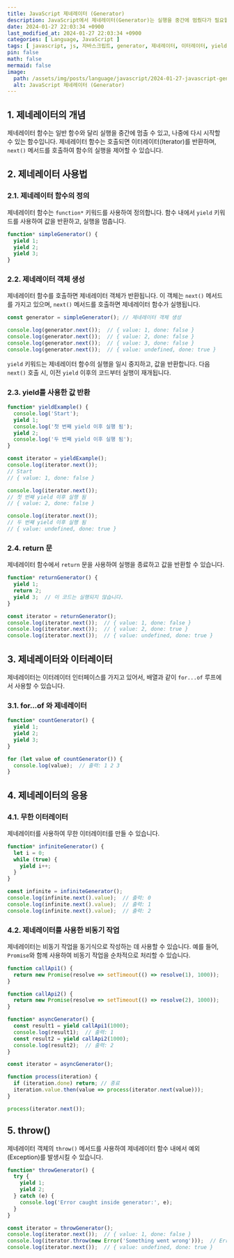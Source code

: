 ```yaml
---
title: JavaScript 제네레이터 (Generator)
description: JavaScript에서 제네레이터(Generator)는 실행을 중간에 멈췄다가 필요할 때 다시 시작할 수 있습니다. 제네레이터는 function* 키워드로 정의되며, yield 키워드를 사용하여 함수의 실행을 제어합니다. 이 글에서는 제네레이터의 개념, 사용법에 대해 설명합니다.
date: 2024-01-27 22:03:34 +0900
last_modified_at: 2024-01-27 22:03:34 +0900
categories: [ Language, JavaScript ]
tags: [ javascript, js, 자바스크립트, generator, 제네레이터, 이터레이터, yield, throw ]
pin: false
math: false
mermaid: false
image:
  path: /assets/img/posts/language/javascript/2024-01-27-javascript-generator/thumbnail.webp
  alt: JavaScript 제네레이터 (Generator)
---
```


## 1. 제네레이터의 개념

제네레이터 함수는 일반 함수와 달리 실행을 중간에 멈출 수 있고, 나중에 다시 시작할 수 있는 함수입니다. 제네레이터 함수는 호출되면 이터레이터(Iterator)를 반환하며, `next()` 메서드를 호출하여 함수의
실행을 제어할 수 있습니다.

## 2. 제네레이터 사용법

### 2.1. 제네레이터 함수의 정의

제네레이터 함수는 `function*` 키워드를 사용하여 정의합니다. 함수 내에서 `yield` 키워드를 사용하여 값을 반환하고, 실행을 멈춥니다.

```javascript
function* simpleGenerator() {
  yield 1;
  yield 2;
  yield 3;
}
```

### 2.2. 제네레이터 객체 생성

제네레이터 함수를 호출하면 제네레이터 객체가 반환됩니다. 이 객체는 `next()` 메서드를 가지고 있으며, `next()` 메서드를 호출하면 제네레이터 함수가 실행됩니다.

```javascript
const generator = simpleGenerator(); // 제네레이터 객체 생성

console.log(generator.next());  // { value: 1, done: false }
console.log(generator.next());  // { value: 2, done: false }
console.log(generator.next());  // { value: 3, done: false }
console.log(generator.next());  // { value: undefined, done: true }
```

`yield` 키워드는 제네레이터 함수의 실행을 일시 중지하고, 값을 반환합니다. 다음 `next()` 호출 시, 이전 `yield` 이후의 코드부터 실행이 재개됩니다.

### 2.3. yield를 사용한 값 반환

```javascript
function* yieldExample() {
  console.log('Start');
  yield 1;
  console.log('첫 번째 yield 이후 실행 됨');
  yield 2;
  console.log('두 번째 yield 이후 실행 됨');
}

const iterator = yieldExample();
console.log(iterator.next()); 
// Start
// { value: 1, done: false }

console.log(iterator.next());
// 첫 번째 yield 이후 실행 됨 
// { value: 2, done: false }

console.log(iterator.next());
// 두 번째 yield 이후 실행 됨
// { value: undefined, done: true }
```

### 2.4. return 문

제네레이터 함수에서 `return` 문을 사용하여 실행을 종료하고 값을 반환할 수 있습니다.

```javascript
function* returnGenerator() {
  yield 1;
  return 2;
  yield 3;  // 이 코드는 실행되지 않습니다.
}

const iterator = returnGenerator();
console.log(iterator.next());  // { value: 1, done: false }
console.log(iterator.next());  // { value: 2, done: true }
console.log(iterator.next());  // { value: undefined, done: true }
```

## 3. 제네레이터와 이터레이터

제네레이터는 이터레이터 인터페이스를 가지고 있어서, 배열과 같이 `for...of` 루프에서 사용할 수 있습니다.

### 3.1. for...of 와 제네레이터

```javascript
function* countGenerator() {
  yield 1;
  yield 2;
  yield 3;
}

for (let value of countGenerator()) {
  console.log(value);  // 출력: 1 2 3
}
```

## 4. 제네레이터의 응용

### 4.1. 무한 이터레이터

제네레이터를 사용하여 무한 이터레이터를 만들 수 있습니다.

```javascript
function* infiniteGenerator() {
  let i = 0;
  while (true) {
    yield i++;
  }
}

const infinite = infiniteGenerator();
console.log(infinite.next().value);  // 출력: 0
console.log(infinite.next().value);  // 출력: 1
console.log(infinite.next().value);  // 출력: 2
```

### 4.2. 제네레이터를 사용한 비동기 작업

제네레이터는 비동기 작업을 동기식으로 작성하는 데 사용할 수 있습니다. 예를 들어, `Promise`와 함께 사용하여 비동기 작업을 순차적으로 처리할 수 있습니다.

```javascript
function callApi1() {
  return new Promise(resolve => setTimeout(() => resolve(1), 1000));
}

function callApi2() {
  return new Promise(resolve => setTimeout(() => resolve(2), 1000));
}

function* asyncGenerator() {
  const result1 = yield callApi1(1000);
  console.log(result1);  // 출력: 1
  const result2 = yield callApi2(1000);
  console.log(result2);  // 출력: 2
}

const iterator = asyncGenerator();

function process(iteration) {
  if (iteration.done) return; // 종료
  iteration.value.then(value => process(iterator.next(value)));
}

process(iterator.next());
```

## 5. throw()

제네레이터 객체의 `throw()` 메서드를 사용하여 제네레이터 함수 내에서 예외(Exception)를 발생시킬 수 있습니다.

```javascript
function* throwGenerator() {
  try {
    yield 1;
    yield 2;
  } catch (e) {
    console.log('Error caught inside generator:', e);
  }
}

const iterator = throwGenerator();
console.log(iterator.next());  // { value: 1, done: false }
console.log(iterator.throw(new Error('Something went wrong')));  // Error caught inside generator: Error: Something went wrong
console.log(iterator.next());  // { value: undefined, done: true }
```
